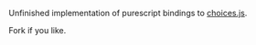 Unfinished implementation of purescript bindings to [choices.js](https://github.com/jshjohnson/Choices).

Fork if you like.
